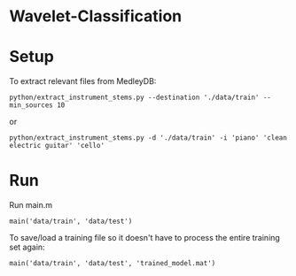 # Wavelet-Classification


# Setup
To extract relevant files from MedleyDB:
```
python/extract_instrument_stems.py --destination './data/train' --min_sources 10
```
or
```
python/extract_instrument_stems.py -d './data/train' -i 'piano' 'clean electric guitar' 'cello'
```

# Run
Run main.m
```
main('data/train', 'data/test')
```

To save/load a training file so it doesn't have to process the entire training set again:
```
main('data/train', 'data/test', 'trained_model.mat')
```
